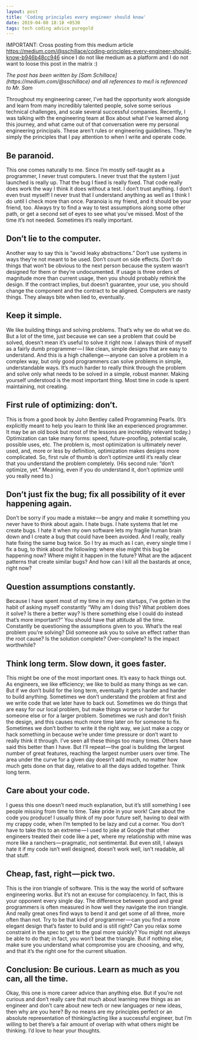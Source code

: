 ```yaml
---
layout: post
title: 'Coding principles every engineer should know'
date: 2019-04-08 18:18 +0530
tags: tech coding advice puregold
---
```


IMPORTANT: Cross posting from this medium article https://medium.com/@sschillace/coding-principles-every-engineer-should-know-b946b48cc946 since I do not like medium as a platform and I do not want to loose this post in the matrix :)

<p><i>The post has been written by [Sam Schillace](https://medium.com/@sschillace) and all references to me/I is referenced to Mr. Sam</i></p>


Throughout my engineering career, I’ve had the opportunity work alongside and learn from many incredibly talented people, solve some serious technical challenges, and scale several successful companies. Recently, I was talking with the engineering team at Box about what I’ve learned along this journey, and what came out of that conversation were my personal engineering principals. These aren’t rules or engineering guidelines. They’re simply the principles that I pay attention to when I write and operate code.

## Be paranoid.

This one comes naturally to me. Since I’m mostly self-taught as a programmer, I never trust computers. I never trust that the system I just launched is really up. That the bug I fixed is really fixed. That code really does work the way I think it does without a test. I don’t trust anything. I don’t even trust myself! I never trust that I understand anything as well as I think I do until I check more than once. Paranoia is my friend, and it should be your friend, too. Always try to find a way to test assumptions along some other path, or get a second set of eyes to see what you’ve missed. Most of the time it’s not needed. Sometimes it’s really important.
## Don’t lie to the computer.
Another way to say this is “avoid leaky abstractions.” Don’t use systems in ways they’re not meant to be used. Don’t count on side effects. Don’t do things that won’t be obvious to the next person because the system wasn’t designed for them or they’re undocumented. If usage is three orders of magnitude more than current usage, then you should probably rethink the design. If the contract implies, but doesn’t guarantee, your use, you should change the component and the contract to be aligned. Computers are nasty things. They always bite when lied to, eventually.

## Keep it simple.

We like building things and solving problems. That’s why we do what we do. But a lot of the time, just because we can see a problem that could be solved, doesn’t mean it’s useful to solve it right now. I always think of myself as a fairly dumb programmer — I like clean, simple designs that are easy to understand. And this is a high challenge — anyone can solve a problem in a complex way, but only good programmers can solve problems in simple, understandable ways. It’s much harder to really think through the problem and solve only what needs to be solved in a simple, robust manner. Making yourself understood is the most important thing. Most time in code is spent maintaining, not creating.

## First rule of optimizing: don’t.

This is from a good book by John Bentley called Programming Pearls. (It’s explicitly meant to help you learn to think like an experienced programmer. It may be an old book but most of the lessons are incredibly relevant today.) Optimization can take many forms: speed, future-proofing, potential scale, possible uses, etc. The problem is, most optimization is ultimately never used, and, more or less by definition, optimization makes designs more complicated. So, first rule of thumb is don’t optimize until it’s really clear that you understand the problem completely. (His second rule: “don’t optimize, yet.” Meaning, even if you do understand it, don’t optimize until you really need to.)

## Don’t just fix the bug; fix all possibility of it ever happening again.

Don’t be sorry if you made a mistake — be angry and make it something you never have to think about again. I hate bugs. I hate systems that let me create bugs. I hate it when my own software lets my fragile human brain down and I create a bug that could have been avoided. And I really, really hate fixing the same bug twice. So I try as much as I can, every single time I fix a bug, to think about the following: where else might this bug be happening now? Where might it happen in the future? What are the adjacent patterns that create similar bugs? And how can I kill all the bastards at once, right now?

## Question assumptions constantly.

Because I have spent most of my time in my own startups, I’ve gotten in the habit of asking myself constantly “Why am I doing this? What problem does it solve? Is there a better way? Is there something else I could do instead that’s more important?” You should have that attitude all the time. Constantly be questioning the assumptions given to you. What’s the real problem you’re solving? Did someone ask you to solve an effect rather than the root cause? Is the solution complete? Over-complete? Is the impact worthwhile?

## Think long term. Slow down, it goes faster.

This might be one of the most important ones. It’s easy to hack things out. As engineers, we like efficiency; we like to build as many things as we can. But if we don’t build for the long term, eventually it gets harder and harder to build anything. Sometimes we don’t understand the problem at first and we write code that we later have to back out. Sometimes we do things that are easy for our local problem, but make things worse or harder for someone else or for a larger problem. Sometimes we rush and don’t finish the design, and this causes much more time later on for someone to fix. Sometimes we don’t bother to write it the right way, we just make a copy or hack something in because we’re under time pressure or don’t want to really think it through. I’ve seen all these things too many times. Others have said this better than I have. But I’ll repeat — the goal is building the largest number of great features, reaching the largest number users over time. The area under the curve for a given day doesn’t add much, no matter how much gets done on that day, relative to all the days added together. Think long term.


## Care about your code.

I guess this one doesn’t need much explanation, but it’s still something I see people missing from time to time. Take pride in your work! Care about the code you produce! I usually think of my poor future self, having to deal with my crappy code, when I’m tempted to be lazy and cut a corner. You don’t have to take this to an extreme — I used to joke at Google that other engineers treated their code like a pet, where my relationship with mine was more like a ranchers — pragmatic, not sentimental. But even still, I always hate it if my code isn’t well designed, doesn’t work well, isn’t readable, all that stuff.
##  Cheap, fast, right — pick two.

This is the iron triangle of software. This is the way the world of software engineering works. But it’s not an excuse for complacency. In fact, this is your opponent every single day. The difference between good and great programmers is often measured in how well they navigate the iron triangle. And really great ones find ways to bend it and get some of all three, more often than not. Try to be that kind of programmer — can you find a more elegant design that’s faster to build and is still right? Can you relax some constraint in the spec to get to the goal more quickly? You might not always be able to do that; in fact, you won’t beat the triangle. But if nothing else, make sure you understand what compromise you are choosing, and why, and that it’s the right one for the current situation.

## Conclusion: Be curious. Learn as much as you can, all the time.

Okay, this one is more career advice than anything else. But if you’re not curious and don’t really care that much about learning new things as an engineer and don’t care about new tech or new languages or new ideas, then why are you here? By no means are my principles perfect or an absolute representation of thinking/acting like a successful engineer, but I’m willing to bet there’s a fair amount of overlap with what others might be thinking. I’d love to hear your thoughts.


